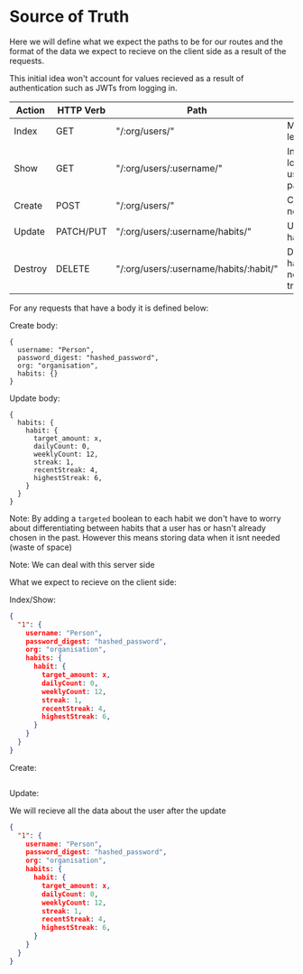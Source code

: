 # Source of Truth

Here we will define what we expect the paths to be for our routes and the format of the data we expect to recieve on the client side as a result of the requests.

This initial idea won't account for values recieved as a result of authentication such as JWTs from logging in.

| Action  | HTTP Verb | Path                                  | Use                                    |
| ------- | --------- | ------------------------------------- | -------------------------------------- |
| Index   | GET       | "/:org/users/"                        | Making the leaderboard                 |
| Show    | GET       | "/:org/users/:username/"              | Info for logged in users habit page    |
| Create  | POST      | "/:org/users/"                         | Create a new user                      |
| Update  | PATCH/PUT | "/:org/users/:username/habits/"        | Update habit info                      |
| Destroy | DELETE    | "/:org/users/:username/habits/:habit/" | Delete a habit thats no longer tracked |

For any requests that have a body it is defined below:

Create body:

```
{
  username: "Person",
  password_digest: "hashed_password",
  org: "organisation",
  habits: {}
}
```

Update body:

```
{
  habits: {
    habit: {
      target_amount: x,
      dailyCount: 0,
      weeklyCount: 12,
      streak: 1,
      recentStreak: 4,
      highestStreak: 6,
    }
  }
}
```

Note: By adding a `targeted` boolean to each habit we don't have to worry about differentiating between habits that a user has or hasn't already chosen in the past. However this means storing data when it isnt needed (waste of space)

Note: We can deal with this server side

What we expect to recieve on the client side:

Index/Show:

```JSON
{
  "1": {
    username: "Person",
    password_digest: "hashed_password",
    org: "organisation",
    habits: {
      habit: {
        target_amount: x,
        dailyCount: 0,
        weeklyCount: 12,
        streak: 1,
        recentStreak: 4,
        highestStreak: 6,
      }
    }
  }
}
```

Create:

```JSON

```

Update:

We will recieve all the data about the user after the update

```JSON
{
  "1": {
    username: "Person",
    password_digest: "hashed_password",
    org: "organisation",
    habits: {
      habit: {
        target_amount: x,
        dailyCount: 0,
        weeklyCount: 12,
        streak: 1,
        recentStreak: 4,
        highestStreak: 6,
      }
    }
  }
}
```
